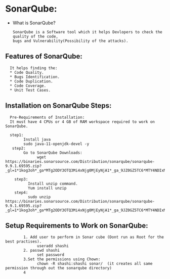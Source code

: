 # SonarQube:

* What is SonarQube?

      SonarQube is a Software tool which it helps Devlopers to check the quality of the code,
      bugs and Vulnerability(Possibility of the attacks).
  
 ## Features of SonarQube:
      It helps finding the:
      * Code Quality.
      * Bugs Identification.
      * Code Duplication.
      * Code Coverage.
      * Unit Test Cases.
      
## Installation on SonarQube Steps:
      
      Pre-Requirements of Installation:
      It must have 4 CPUs or 4 GB of RAM workspace required to work on SonarQube.
      
      step1:
            Install java
            sudo java-11-openjdk-devel -y
       step2:
            Go to SonarQube Downloads:
                  wget https://binaries.sonarsource.com/Distribution/sonarqube/sonarqube-9.9.1.69595.zip?_gl=1*1kog3oh*_ga*MTg2ODY3OTQ3Mi4xNjg0MjEyNjA1*_ga_9JZ0GZ5TC6*MTY4NDIxMjYwNC4xLjEuMTY4NDIxNTg2Ni41NC4wLjA.
                  
        step3:
              Install unzip command.
              Yum install unzip
        step4:
              sudo unzip https://binaries.sonarsource.com/Distribution/sonarqube/sonarqube-9.9.1.69595.zip?_gl=1*1kog3oh*_ga*MTg2ODY3OTQ3Mi4xNjg0MjEyNjA1*_ga_9JZ0GZ5TC6*MTY4NDIxMjYwNC4xLjEuMTY4NDIxNTg2Ni41NC4wLjA. 
             
             
 ## Setup Requirements to Work on SonarQube:
            1. Add user to perform in Sonar cube (Dont run as Root for the best practises).
                  useradd shashi
            2. passwd shashi
                  set password
            3.Set the permissions using Chown:
                  chown -R shashi:shashi sonar/  (it creates all same permission through out the sonarqube directory)
            4
      
